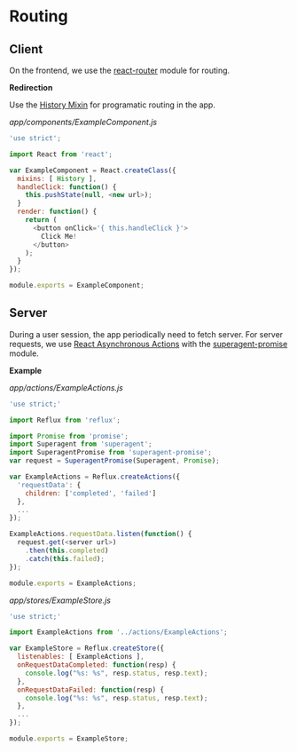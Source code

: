 # Routing

## Client

On the frontend, we use the [react-router](https://www.npmjs.com/package/react-router) module for routing.

**Redirection**

Use the [History Mixin](https://github.com/rackt/react-router/blob/master/docs/API.md#history-mixin) for programatic routing in the app.

_app/components/ExampleComponent.js_

```javascript
'use strict';

import React from 'react';

var ExampleComponent = React.createClass({
  mixins: [ History ],
  handleClick: function() {
    this.pushState(null, <new url>);
  }
  render: function() {
    return (
      <button onClick='{ this.handleClick }'>
        Click Me!
      </button>
    );
  }
});

module.exports = ExampleComponent;
```

## Server

During a user session, the app periodically need to fetch server.  For server requests, we use [React Asynchronous Actions](https://github.com/reflux/refluxjs/blob/master/README.md#asynchronous-actions) with the [superagent-promise](https://www.npmjs.com/package/superagent-promise) module.

**Example**

_app/actions/ExampleActions.js_

```javascript
'use strict;'

import Reflux from 'reflux';

import Promise from 'promise'; 
import Superagent from 'superagent';
import SuperagentPromise from 'superagent-promise';
var request = SuperagentPromise(Superagent, Promise);

var ExampleActions = Reflux.createActions({
  'requestData': {
    children: ['completed', 'failed']
  },
  ...
});

ExampleActions.requestData.listen(function() {
  request.get(<server url>)
    .then(this.completed)
    .catch(this.failed);  
});

module.exports = ExampleActions;
```

_app/stores/ExampleStore.js_

```javascript
'use strict;'

import ExampleActions from '../actions/ExampleActions';

var ExampleStore = Reflux.createStore({
  listenables: [ ExampleActions ],
  onRequestDataCompleted: function(resp) {
    console.log("%s: %s", resp.status, resp.text);
  },
  onRequestDataFailed: function(resp) {
    console.log("%s: %s", resp.status, resp.text);
  },
  ...
});

module.exports = ExampleStore;
```